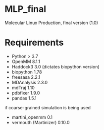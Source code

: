 # MLP_final
Molecular Linux Production, final version (1.0)

# Requirements
* Python > 3.7
* OpenMM 8.1.1
* Haddock3 3.0 (dictates biopython version)
* biopython 1.78
* freesasa 2.2.1
* MDAnalysis 2.3.0
* mdTraj 1.10
* pdbfixer 1.9.0
* pandas 1.5.1

if coarse-grained simulation is being used
* martini_openmm 0.1
* vermouth (Martinizer) 0.10.0

